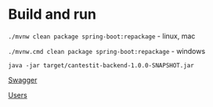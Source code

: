# Build and run

`./mvnw clean package spring-boot:repackage` - linux, mac

`./mvnw.cmd clean package spring-boot:repackage` - windows

`java -jar target/cantestit-backend-1.0.0-SNAPSHOT.jar`

[Swagger](http://localhost:4000/swagger-ui.html)

[Users](http://localhost:4000/users)